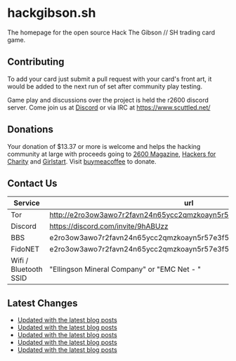 # hackgibson.sh
The homepage for the open source Hack The Gibson // SH trading card game.


## Contributing

To add your card just submit a pull request with your card's front art, it would be added to the next run of set after community play testing.

Game play and discussions over the project is held the r2600 discord server. Come join us at [Discord](https://discord.com/invite/9hABUzz) or via IRC at https://www.scuttled.net/


## Donations

Your donation of $13.37 or more is welcome and helps the hacking community at large with proceeds going to [2600 Magazine](https://2600.com/), [Hackers for Charity](https://hackersforcharity.org) and [Girlstart](https://girlstart.org).  Visit [buymeacoffee](https://www.buymeacoffee.com/hackgibson.sh) to donate.


## Contact Us

Service | url
-|-
Tor | http://e2ro3ow3awo7r2favn24n65ycc2qmzkoayn5r57e3f56nvjwdcgg32ad.onion
Discord | https://discord.com/invite/9hABUzz
BBS | e2ro3ow3awo7r2favn24n65ycc2qmzkoayn5r57e3f56nvjwdcgg32ad.onion:23
FidoNET | e2ro3ow3awo7r2favn24n65ycc2qmzkoayn5r57e3f56nvjwdcgg32ad.onion:24554
Wifi / Bluetooth SSID | "Ellingson Mineral Company" or "EMC Net - <fidonet address>"

## Latest Changes
<!-- BLOG-POST-LIST:START -->
- [Updated with the latest blog posts](https://github.com/DFW2600/hackgibson.sh/commit/0fd27e164f20cae3e0a32f0e3c73e246d6358e86)
- [Updated with the latest blog posts](https://github.com/DFW2600/hackgibson.sh/commit/62bc5eb59b6a48f6618571631d3994f92c2d4d4e)
- [Updated with the latest blog posts](https://github.com/DFW2600/hackgibson.sh/commit/a9b8cd9211bda3def85504418ed2c791b1de6b4b)
- [Updated with the latest blog posts](https://github.com/DFW2600/hackgibson.sh/commit/73f3c8a18034ec098e65fbf26431a64e4118c1ca)
- [Updated with the latest blog posts](https://github.com/DFW2600/hackgibson.sh/commit/52baf98560b820d765f9c0c44cec173cf5d1d593)
<!-- BLOG-POST-LIST:END -->
